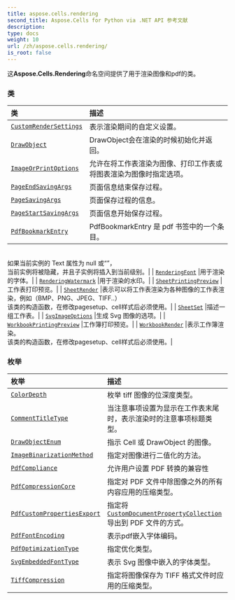 ```yaml
---
title: aspose.cells.rendering
second_title: Aspose.Cells for Python via .NET API 参考文献
description:
type: docs
weight: 10
url: /zh/aspose.cells.rendering/
is_root: false
---
```

这**Aspose.Cells.Rendering**命名空间提供了用于渲染图像和pdf的类。

### 类
|类|描述|
| :- | :- |
| [`CustomRenderSettings`](/cells/python-net/zh/aspose.cells.rendering/customrendersettings) |表示渲染期间的自定义设置。|
| [`DrawObject`](/cells/python-net/zh/aspose.cells.rendering/drawobject) | DrawObject会在渲染的时候初始化并返回。|
| [`ImageOrPrintOptions`](/cells/python-net/zh/aspose.cells.rendering/imageorprintoptions) |允许在将工作表渲染为图像、打印工作表或将图表渲染为图像时指定选项。|
| [`PageEndSavingArgs`](/cells/python-net/zh/aspose.cells.rendering/pageendsavingargs) |页面信息结束保存过程。|
| [`PageSavingArgs`](/cells/python-net/zh/aspose.cells.rendering/pagesavingargs) |页面保存过程的信息。|
| [`PageStartSavingArgs`](/cells/python-net/zh/aspose.cells.rendering/pagestartsavingargs) |页面信息开始保存过程。|
| [`PdfBookmarkEntry`](/cells/python-net/zh/aspose.cells.rendering/pdfbookmarkentry) | PdfBookmarkEntry 是 pdf 书签中的一个条目。<br/>如果当前实例的 Text 属性为 null 或“”，<br/>当前实例将被隐藏，并且子实例将插入到当前级别。|
| [`RenderingFont`](/cells/python-net/zh/aspose.cells.rendering/renderingfont) |用于渲染的字体。|
| [`RenderingWatermark`](/cells/python-net/zh/aspose.cells.rendering/renderingwatermark) |用于渲染的水印。|
| [`SheetPrintingPreview`](/cells/python-net/zh/aspose.cells.rendering/sheetprintingpreview) |工作表打印预览。|
| [`SheetRender`](/cells/python-net/zh/aspose.cells.rendering/sheetrender) |表示可以将工作表渲染为各种图像的工作表渲染，例如（BMP、PNG、JPEG、TIFF..）<br/>该类的构造函数，在修改pagesetup、cell样式后必须使用。|
| [`SheetSet`](/cells/python-net/zh/aspose.cells.rendering/sheetset) |描述一组工作表。|
| [`SvgImageOptions`](/cells/python-net/zh/aspose.cells.rendering/svgimageoptions) |生成 Svg 图像的选项。|
| [`WorkbookPrintingPreview`](/cells/python-net/zh/aspose.cells.rendering/workbookprintingpreview) |工作簿打印预览。|
| [`WorkbookRender`](/cells/python-net/zh/aspose.cells.rendering/workbookrender) |表示工作簿渲染。<br/>该类的构造函数，在修改pagesetup、cell样式后必须使用。|


### 枚举
|枚举|描述|
| :- | :- |
| [`ColorDepth`](/cells/python-net/zh/aspose.cells.rendering/colordepth) |枚举 tiff 图像的位深度类型。|
| [`CommentTitleType`](/cells/python-net/zh/aspose.cells.rendering/commenttitletype) |当注意事项设置为显示在工作表末尾时，表示渲染时的注意事项标题类型。|
| [`DrawObjectEnum`](/cells/python-net/zh/aspose.cells.rendering/drawobjectenum) |指示 Cell 或 DrawObject 的图像。|
| [`ImageBinarizationMethod`](/cells/python-net/zh/aspose.cells.rendering/imagebinarizationmethod) |指定对图像进行二值化的方法。|
| [`PdfCompliance`](/cells/python-net/zh/aspose.cells.rendering/pdfcompliance) |允许用户设置 PDF 转换的兼容性|
| [`PdfCompressionCore`](/cells/python-net/zh/aspose.cells.rendering/pdfcompressioncore) |指定对 PDF 文件中除图像之外的所有内容应用的压缩类型。|
| [`PdfCustomPropertiesExport`](/cells/python-net/zh/aspose.cells.rendering/pdfcustompropertiesexport) |指定将 [`CustomDocumentPropertyCollection`](/cells/python-net/zh/aspose.cells.properties/customdocumentpropertycollection) 导出到 PDF 文件的方式。|
| [`PdfFontEncoding`](/cells/python-net/zh/aspose.cells.rendering/pdffontencoding) |表示pdf嵌入字体编码。|
| [`PdfOptimizationType`](/cells/python-net/zh/aspose.cells.rendering/pdfoptimizationtype) |指定优化类型。|
| [`SvgEmbeddedFontType`](/cells/python-net/zh/aspose.cells.rendering/svgembeddedfonttype) |表示 Svg 图像中嵌入的字体类型。|
| [`TiffCompression`](/cells/python-net/zh/aspose.cells.rendering/tiffcompression) |指定将图像保存为 TIFF 格式文件时应用的压缩类型。|


